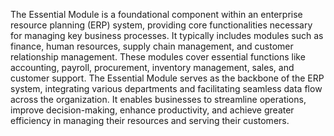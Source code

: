 
The Essential Module is a foundational component within an enterprise resource planning (ERP) system, providing core functionalities necessary for managing key business processes. It typically includes modules such as finance, human resources, supply chain management, and customer relationship management. These modules cover essential functions like accounting, payroll, procurement, inventory management, sales, and customer support. The Essential Module serves as the backbone of the ERP system, integrating various departments and facilitating seamless data flow across the organization. It enables businesses to streamline operations, improve decision-making, enhance productivity, and achieve greater efficiency in managing their resources and serving their customers.





